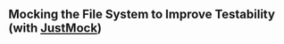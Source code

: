 ## Mocking the File System to Improve Testability (with [JustMock](https://www.telerik.com/products/mocking.aspx))